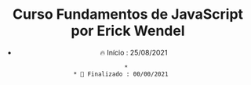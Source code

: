 <div align="center">
    <h1>Curso Fundamentos de JavaScript por Erick Wendel</h1>
<div>

<ul>    
  <li>🔥 Início : 25/08/2021</li>   
</ul>    
    
    * 
    * 🏁 Finalizado : 00/00/2021    

